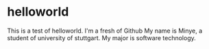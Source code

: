 # helloworld
This is a test of helloworld. I'm a fresh of Github
My name is Minye, a student of university of stuttgart.
My major is software technology.
